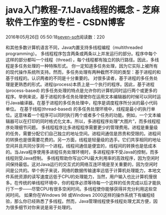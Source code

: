 
# java入门教程-7.1Java线程的概念 -  芝麻软件工作室的专栏 - CSDN博客


2016年05月26日 05:50:18[seven-soft](https://me.csdn.net/softn)阅读数：220


和其他多数计算机语言不同，Java内置支持多线程编程（multithreaded programming）。
多线程程序包含两条或两条以上并发运行的部分。程序中每个这样的部分都叫一个线程（thread），每个线程都有独立的执行路径。因此，多线程是多任务处理的一种特殊形式。
你一定知道多任务处理，因为它实际上被所有的现代操作系统所支持。然而，多任务处理有两种截然不同的类型：基于进程的和基于线程的。认识两者的不同是十分重要的。
对很多读者，基于进程的多任务处理是更熟悉的形式。进程(process)本质上是一个执行的程序。因此，基于进程(process-based) 的多任务处理的特点是允许你的计算机同时运行两个或更多的程序。举例来说，基于进程的多任务处理使你在运用文本编辑器的时候可以同时运行Java编译器。在基于进程的多任务处理中，程序是调度程序所分派的最小代码单位。
在基于线程(thread-based) 的多任务处理环境中，线程是最小的执行单位。这意味着一个程序可以同时执行两个或者多个任务的功能。例如，一个文本编辑器可以在打印的同时格式化文本。所以，多进程程序处理“大图片”，而多线程程序处理细节问题。
多线程程序比多进程程序需要更少的管理费用。进程是重量级的任务，需要分配它们自己独立的地址空间。进程间通信是昂贵和受限的。进程间的转换也是很需要花费的。另一方面，线程是轻量级的选手。它们共享相同的地址空间并且共同分享同一个进程。线程间通信是便宜的，线程间的转换也是低成本的。当Java程序使用多进程任务处理环境时，多进程程序不受Java的控制，而多线程则受Java控制。
多线程帮助你写出CPU最大利用率的高效程序，因为空闲时间保持最低。这对Java运行的交互式的网络互连环境是至关重要的，因为空闲时间是公共的。举个例子来说，网络的数据传输速率远低于计算机处理能力，本地文件系统资源的读写速度远低于CPU的处理能力，当然，用户输入也比计算机慢很多。在传统的单线程环境中，你的程序必须等待每一个这样的任务完成以后才能执行下一步——尽管CPU有很多空闲时间。多线程使你能够获得并充分利用这些空闲时间。
如果你在Windows 98 或Windows 2000这样的操作系统下有编程经验，那么你已经熟悉了多线程。然而，Java管理线程使多线程处理尤其方便，因为很多细节对你来说是易于处理的。

